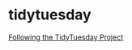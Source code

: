 # tidytuesday
[Following the TidyTuesday Project](https://github.com/rfordatascience/tidytuesday/tree/master/data/2020) 
